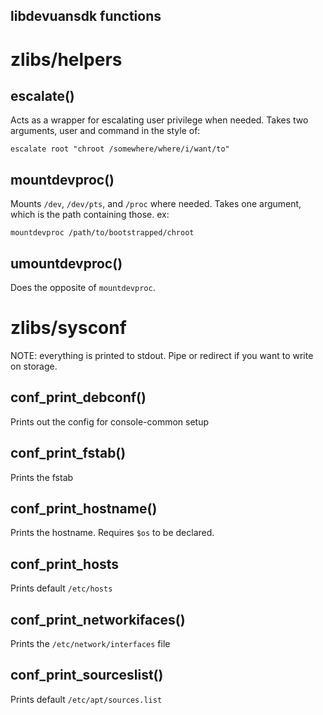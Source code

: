 libdevuansdk functions
----------------------

# zlibs/helpers

## escalate()
Acts as a wrapper for escalating user privilege when needed. Takes two
arguments, user and command in the style of:

```
escalate root "chroot /somewhere/where/i/want/to"
```

## mountdevproc()
Mounts `/dev`, `/dev/pts`, and `/proc` where needed. Takes one argument, which
is the path containing those. ex:

```
mountdevproc /path/to/bootstrapped/chroot
```

## umountdevproc()
Does the opposite of `mountdevproc`.

# zlibs/sysconf
NOTE: everything is printed to stdout. Pipe or redirect if you want to write on
storage.

## conf_print_debconf()
Prints out the config for console-common setup

## conf_print_fstab()
Prints the fstab

## conf_print_hostname()
Prints the hostname. Requires `$os` to be declared.

## conf_print_hosts
Prints default `/etc/hosts`

## conf_print_networkifaces()
Prints the `/etc/network/interfaces` file

## conf_print_sourceslist()
Prints default `/etc/apt/sources.list`

